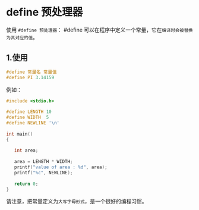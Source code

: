 # define 预处理器
使用 `#define 预处理器`： #define 可以在程序中定义一个常量，它在`编译时会被替换为其对应的值`。

## 1.使用
```c
#define 常量名 常量值
#define PI 3.14159
```

例如：
```c
#include <stdio.h>
 
#define LENGTH 10   
#define WIDTH  5
#define NEWLINE '\n'
 
int main()
{
 
   int area;  
  
   area = LENGTH * WIDTH;
   printf("value of area : %d", area);
   printf("%c", NEWLINE);
 
   return 0;
}
```
请注意，把常量定义为`大写字母形式`，是一个很好的编程习惯。


